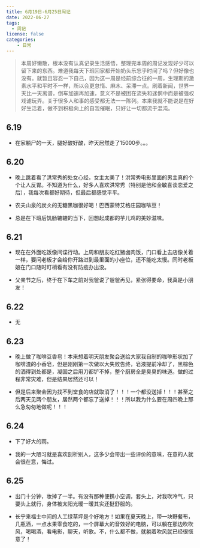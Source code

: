 ```yaml
---
title: 6月19日-6月25日周记
date: 2022-06-27
tags:
  - 周记
license: false
categories:
    - 日常
---
```


> 本周好懒散，根本没有认真记录生活感悟，整理完本周的周记发现好少可以留下来的东西。难道我每天下班回家都开始奶头乐忘乎时间了吗？但好像也没有。就暂且容忍一下自己，因为这一周是经前综合征的一周，生理期的激素水平和平时不一样，所以会更怠惰、麻木、呆滞一点。刷着新闻，世界一天比一天离谱，倒车加速再加速，意义不是被困在流失和迷惘中而是被强权戏谑玩弄。关于很多人和事的感受都无法一一陈列。本来我就不能说是在好好生活着，做不到积极向上的自我催眠，只好让一切都流于混沌。

## 6.19
- 在家躺尸的一天，腿好酸好酸，昨天居然走了15000步。。。

## 6.20
- 晚上跳着看了洪常秀的处女心经，女主太美了！洪常秀电影里面的男主真的个个让人反胃。不知道为什么，好多人喜欢洪常秀（特别是他和金敏喜谈恋爱之后），我每次看都好期待，但最后都感觉平平。

- 农夫山泉的炭仌的无糖黑咖很好喝！巴西蒙特艾格庄园咖啡豆！

- 总是在下班后饥肠辘辘的当下，回想起成都的芋儿鸡的美妙滋味。

## 6.21
- 现在在外面吃饭像间谍行动。上周和朋友吃红猪卤肉饭，门口看上去店像关着一样，要问老板才会给你开路进到最里面的小座位，还不能吃太慢。同时老板娘在门口随时盯梢看有没有防疫办出没。

- 父亲节之后，终于在下车之前对我爸说了爸爸再见，紧张得要命，我真是小朋友！

## 6.22
- 无

## 6.23
- 晚上做了咖啡豆香皂！本来想着明天朋友聚会送给大家我自制的咖啡形状加了咖啡渣的小香皂，但是刚刚第一次做以大失败告终，皂液提前冷却了，黑棕色的洒得到处都是，凝固之后用刀都铲不掉，整个厨房全是臭臭的味道。做的过程非常灾难，但是结果居然还可以！

- 但是后来聚会因为找不到堂食的店就取消了！！！一个都没送掉！！！甚至之后两天见两个朋友，居然两个都忘了送掉！！！所以我为什么要在周四晚上那么急匆匆地做呢！！！

## 6.24
- 下了好大的雨。

- 我的一大陋习就是喜欢剖析别人，这多少会带出一些评价的意味，在意的人就会很在意，悔过。

## 6.25
- 出门十分钟，妆掉了一半。有没有那种便携小空调，套头上，对我吹冷气，只要头上就行，身体被太阳光暖一暖其实还挺舒服的。

- 长宁来福士中间的人工绿草坪是个好地方！如果在夏天晚上，带一块野餐布，几瓶酒，一点水果零食吃的，一个屏幕大的音效好的电脑，可以躺在那边吹吹风，喝喝酒，看电影，聊天，听歌。不，什么都不做，就躺着吹风就已经很惬意了！


